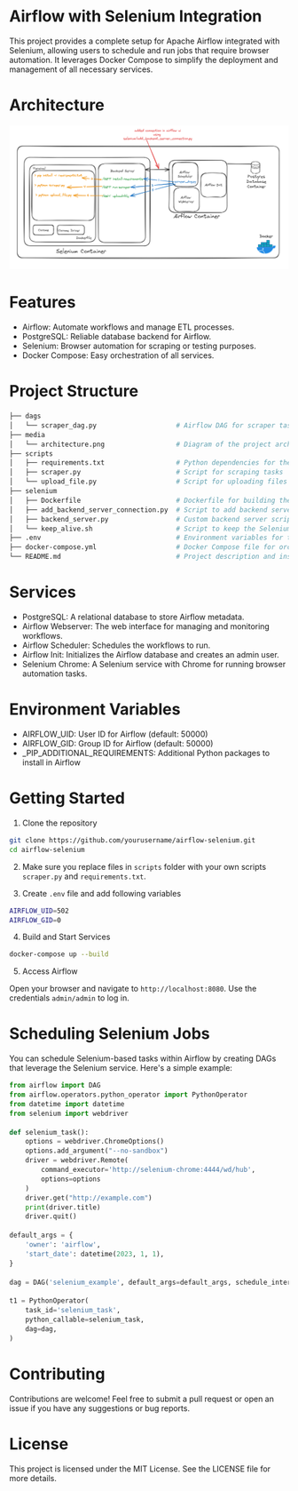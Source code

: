 # Airflow with Selenium Integration
This project provides a complete setup for Apache Airflow integrated with Selenium, allowing users to schedule and run jobs that require browser automation. It leverages Docker Compose to simplify the deployment and management of all necessary services.

# Architecture

![Architecture](media/architecture.png)

# Features
- Airflow: Automate workflows and manage ETL processes.
- PostgreSQL: Reliable database backend for Airflow.
- Selenium: Browser automation for scraping or testing purposes.
- Docker Compose: Easy orchestration of all services.

# Project Structure

```sh
├── dags
│   └── scraper_dag.py                    # Airflow DAG for scraper tasks
├── media
│   └── architecture.png                  # Diagram of the project architecture
├── scripts
│   ├── requirements.txt                  # Python dependencies for the scripts
│   ├── scraper.py                        # Script for scraping tasks
│   └── upload_file.py                    # Script for uploading files
├── selenium
│   ├── Dockerfile                        # Dockerfile for building the Selenium service
│   ├── add_backend_server_connection.py  # Script to add backend server connection in Airflow
│   ├── backend_server.py                 # Custom backend server script for Selenium
│   └── keep_alive.sh                     # Script to keep the Selenium service alive
├── .env                                  # Environment variables for the project
├── docker-compose.yml                    # Docker Compose file for orchestrating services
└── README.md                             # Project description and instructions

```

# Services

- PostgreSQL: A relational database to store Airflow metadata.
- Airflow Webserver: The web interface for managing and monitoring workflows.
- Airflow Scheduler: Schedules the workflows to run.
- Airflow Init: Initializes the Airflow database and creates an admin user.
- Selenium Chrome: A Selenium service with Chrome for running browser automation tasks.

# Environment Variables
- AIRFLOW_UID: User ID for Airflow (default: 50000)
- AIRFLOW_GID: Group ID for Airflow (default: 50000)
- _PIP_ADDITIONAL_REQUIREMENTS: Additional Python packages to install in Airflow

# Getting Started

1. Clone the repository

```sh
git clone https://github.com/yourusername/airflow-selenium.git
cd airflow-selenium
```

2. Make sure you replace files in `scripts` folder with your own scripts `scraper.py` and `requirements.txt`. 

3. Create `.env` file and add following variables

```sh
AIRFLOW_UID=502
AIRFLOW_GID=0
```

4. Build and Start Services
```sh
docker-compose up --build
```

5. Access Airflow

Open your browser and navigate to `http://localhost:8080`. Use the credentials `admin/admin` to log in.

# Scheduling Selenium Jobs

You can schedule Selenium-based tasks within Airflow by creating DAGs that leverage the Selenium service. Here's a simple example:


```python
from airflow import DAG
from airflow.operators.python_operator import PythonOperator
from datetime import datetime
from selenium import webdriver

def selenium_task():
    options = webdriver.ChromeOptions()
    options.add_argument("--no-sandbox")
    driver = webdriver.Remote(
        command_executor='http://selenium-chrome:4444/wd/hub',
        options=options
    )
    driver.get("http://example.com")
    print(driver.title)
    driver.quit()

default_args = {
    'owner': 'airflow',
    'start_date': datetime(2023, 1, 1),
}

dag = DAG('selenium_example', default_args=default_args, schedule_interval='@daily')

t1 = PythonOperator(
    task_id='selenium_task',
    python_callable=selenium_task,
    dag=dag,
)

```

# Contributing

Contributions are welcome! Feel free to submit a pull request or open an issue if you have any suggestions or bug reports.

# License

This project is licensed under the MIT License. See the LICENSE file for more details.